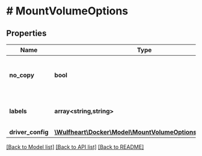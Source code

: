 # # MountVolumeOptions

## Properties

Name | Type | Description | Notes
------------ | ------------- | ------------- | -------------
**no_copy** | **bool** | Populate volume with data from the target. | [optional] [default to false]
**labels** | **array<string,string>** | User-defined key/value metadata. | [optional]
**driver_config** | [**\Wulfheart\Docker\Model\MountVolumeOptionsDriverConfig**](MountVolumeOptionsDriverConfig.md) |  | [optional]

[[Back to Model list]](../../README.md#models) [[Back to API list]](../../README.md#endpoints) [[Back to README]](../../README.md)
